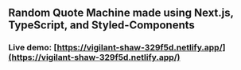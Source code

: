 ## Random Quote Machine made using Next.js, TypeScript, and Styled-Components

### Live demo: [https://vigilant-shaw-329f5d.netlify.app/](https://vigilant-shaw-329f5d.netlify.app/)
